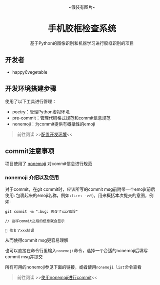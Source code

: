 <div align="center">

~假装有图片~

# 手机胶框检查系统

基于Python的图像识别和机器学习进行胶框识别的项目

</div>

## 开发者

- happy6vegetable

  

## 开发环境搭建步骤

使用了以下工具进行管理：

- poetry：管理Python虚拟环境
- pre-commit：管理代码格式规范和commit信息规范
- nonemoji：为commit提供有概括性的emoji

> 前往阅读 >>[配置开发环境](./guide/dev-config.md)<<

## commit注意事项

项目使用了 [nonemoji](https://github.com/nonebot/nonemoji) 对commit信息进行规范

### nonemoji 介绍以及使用

对于commit，在git commit时，应该所写的commit msg前附带一个emoji(前后使用`:`包裹起来的emoji名称，例如`:fire: ->`:fire:)，用来概括本次提交的意图，例如:

```commit
git commit -m ":bug: 修复了xxx错误"

// 这样commit之后的信息就会显示

🐛 修复了xxx错误

```

从而使得commit msg更容易理解

也可以直接在命令行里输入`nonemoji`命令，选择一个合适的nonemoji后填写commit msg并提交

所有可用的nonemoji参见下面的链接，或者使用`nonemoji list`命令查看

> 前往阅读 >>[使用nonemoji进行commit](./guide/nonemoji.md)<<
